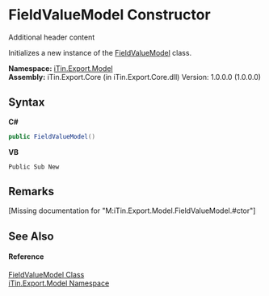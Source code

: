 # FieldValueModel Constructor 
Additional header content 

Initializes a new instance of the <a href="T_iTin_Export_Model_FieldValueModel">FieldValueModel</a> class.

**Namespace:**&nbsp;<a href="N_iTin_Export_Model">iTin.Export.Model</a><br />**Assembly:**&nbsp;iTin.Export.Core (in iTin.Export.Core.dll) Version: 1.0.0.0 (1.0.0.0)

## Syntax

**C#**<br />
``` C#
public FieldValueModel()
```

**VB**<br />
``` VB
Public Sub New
```


## Remarks
\[Missing <remarks> documentation for "M:iTin.Export.Model.FieldValueModel.#ctor"\]

## See Also


#### Reference
<a href="T_iTin_Export_Model_FieldValueModel">FieldValueModel Class</a><br /><a href="N_iTin_Export_Model">iTin.Export.Model Namespace</a><br />